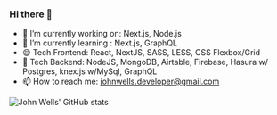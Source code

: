 ### Hi there 👋
- 🔭 I’m currently working on: Next.js, Node.js
- 🌱 I’m currently learning : Next.js, GraphQL
- 😄 Tech Frontend: React, NextJS, SASS, LESS, CSS Flexbox/Grid
- 🤔 Tech Backend: NodeJS, MongoDB, Airtable, Firebase, Hasura w/ Postgres, knex.js w/MySql, GraphQL
- 📫 How to reach me: johnwells.developer@gmail.com

![John Wells' GitHub stats](https://github-readme-stats.vercel.app/api?username=johngwells&include_all_commits=true&show_icons=true&theme=merko)

<!--
**johngwells/johngwells** is a ✨ _special_ ✨ repository because its `README.md` (this file) appears on your GitHub profile.

Here are some ideas to get you started:

- 🔭 I’m currently working on ...
- 🌱 I’m currently learning ...
- 👯 I’m looking to collaborate on ...
- 🤔 I’m looking for help with ...
- 💬 Ask me about ...
- 📫 How to reach me: ...
- 😄 Pronouns: ...
- ⚡ Fun fact: ...
-->

